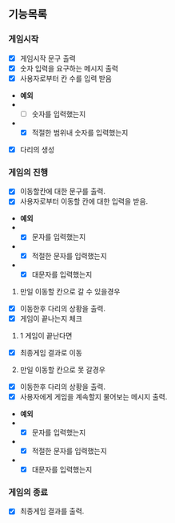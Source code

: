 ## 기능목록
### 게임시작

- [x] 게임시작 문구 출력 
- [x] 숫자 입력을 요구하는 메시지 출력
- [x] 사용자로부터 칸 수를 입력 받음
- **예외**
- -[ ] 숫자를 입력했는지
- -[x] 적절한 범위내 숫자를 입력했는지

- [x] 다리의 생성

### 게임의 진행

- [x] 이동할칸에 대한 문구를 출력.
- [x] 사용자로부터 이동할 칸에 대한 입력을 받음.
- **예외**
- -[x] 문자를 입력했는지
- -[x] 적절한 문자를 입력했는지
- -[x] 대문자를 입력했는지

1. 만일 이동할 칸으로 갈 수 있을경우

- [x] 이동한후 다리의 상황을 출력.
- [x] 게임이 끝나는지 체크

 1. 1 게임이 끝난다면

-[x] 최종게임 결과로 이동

2. 만일 이동할 칸으로 못 갈경우 

- [x] 이동한후 다리의 상황을 출력.
-[x] 사용자에게 게임을 계속할지 물어보는 메시지 출력.
- **예외**
- -[x] 문자를 입력했는지
- -[x] 적절한 문자를 입력했는지
- -[x] 대문자를 입력했는지

### 게임의 종료

- [x] 최종게임 결과를 출력.